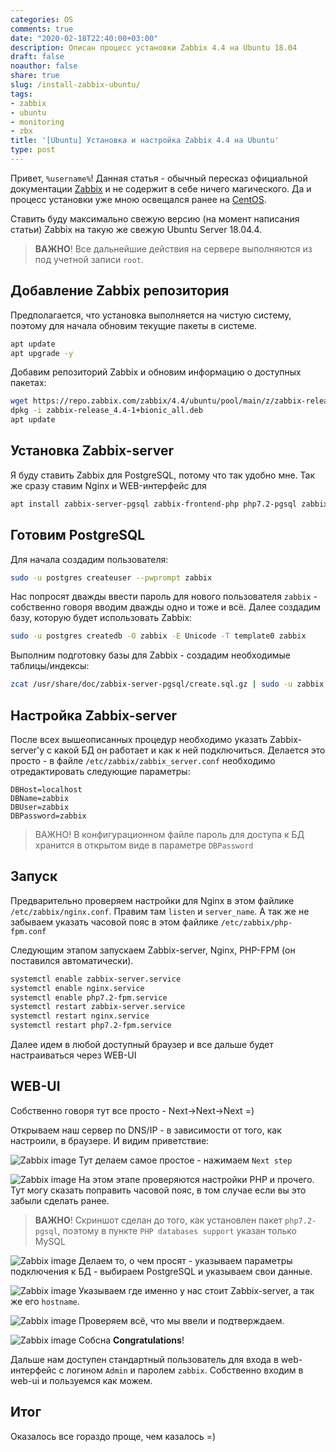 ```yaml
---
categories: OS
comments: true
date: "2020-02-18T22:40:00+03:00"
description: Описан процесс установки Zabbix 4.4 на Ubuntu 18.04
draft: false
noauthor: false
share: true
slug: /install-zabbix-ubuntu/
tags:
- zabbix
- ubuntu
- monitoring
- zbx
title: '[Ubuntu] Установка и настройка Zabbix 4.4 на Ubuntu'
type: post
---
```

Привет, `%username%`! Данная статья - обычный пересказ официальной документации [Zabbix](https://www.zabbix.com/download?zabbix=4.4&os_distribution=ubuntu&os_version=18.04_bionic&db=postgresql&ws=nginx) и не содержит в себе ничего магического. Да и процесс установки уже мною освещался ранее на [CentOS](https://jtprog.ru/install-zabbix-centos/).

Ставить буду максимально свежую версию (на момент написания статьи) Zabbix на такую же свежую Ubuntu Server 18.04.4.

> **ВАЖНО**! Все дальнейшие действия на сервере выполняются из под учетной записи `root`.

## Добавление Zabbix репозитория

Предполагается, что установка выполняется на чистую систему, поэтому для начала обновим текущие пакеты в системе.
```bash
apt update
apt upgrade -y
```
Добавим репозиторий Zabbix и обновим информацию о доступных пакетах:

```bash
wget https://repo.zabbix.com/zabbix/4.4/ubuntu/pool/main/z/zabbix-release/zabbix-release_4.4-1+bionic_all.deb
dpkg -i zabbix-release_4.4-1+bionic_all.deb
apt update
```
## Установка Zabbix-server

Я буду ставить Zabbix для PostgreSQL, потому что так удобно мне. Так же сразу ставим Nginx и WEB-интерфейс для 
```bash
apt install zabbix-server-pgsql zabbix-frontend-php php7.2-pgsql zabbix-nginx-conf zabbix-agent -y
```

## Готовим PostgreSQL
Для начала создадим пользователя:
```bash
sudo -u postgres createuser --pwprompt zabbix
```
Нас попросят дважды ввести пароль для нового пользователя `zabbix` - собственно говоря вводим дважды одно и тоже и всё. Далее создадим базу, которую будет использовать Zabbix:
```bash
sudo -u postgres createdb -O zabbix -E Unicode -T template0 zabbix
```
Выполним подготовку базы для Zabbix - создадим необходимые таблицы/индексы:
```bash
zcat /usr/share/doc/zabbix-server-pgsql/create.sql.gz | sudo -u zabbix psql zabbix
```

## Настройка Zabbix-server
После всех вышеописанных процедур необходимо указать Zabbix-server'у с какой БД он работает и как к ней подключиться. Делается это просто - в файле `/etc/zabbix/zabbix_server.conf` необходимо отредактировать следующие параметры:
```
DBHost=localhost
DBName=zabbix
DBUser=zabbix
DBPassword=zabbix
```
> ВАЖНО! В конфигурационном файле пароль для доступа к БД хранится в открытом виде в параметре `DBPassword`

## Запуск

Предварительно проверяем настройки для Nginx в этом файлике `/etc/zabbix/nginx.conf`. Правим там `listen` и `server_name`. А так же не забываем указать часовой пояс в этом файлике `/etc/zabbix/php-fpm.conf`

Следующим этапом запускаем Zabbix-server, Nginx, PHP-FPM (он поставился автоматически).
```bash
systemctl enable zabbix-server.service
systemctl enable nginx.service
systemctl enable php7.2-fpm.service
systemctl restart zabbix-server.service
systemctl restart nginx.service
systemctl restart php7.2-fpm.service
```
Далее идем в любой доступный браузер и все дальше будет настраиваться через WEB-UI

## WEB-UI
Собственно говоря тут все просто - Next->Next->Next =)

Открываем наш сервер по DNS/IP - в зависимости от того, как настроили, в браузере. И видим приветствие:

![Zabbix image](img/1.png)
Тут делаем самое простое - нажимаем `Next step`

![Zabbix image](img/2.png)
На этом этапе проверяются настройки PHP и прочего. Тут могу сказать поправить часовой пояс, в том случае если вы это забыли сделать ранее.
> **ВАЖНО**! Скриншот сделан до того, как установлен пакет `php7.2-pgsql`, поэтому в пункте `PHP databases support` указан только MySQL

![Zabbix image](img/3.png)
Делаем то, о чем просят - указываем параметры подключения к БД - выбираем PostgreSQL и указываем свои данные.

![Zabbix image](img/4.png)
Указываем где именно у нас стоит Zabbix-server, а так же его `hostname`.

![Zabbix image](img/5.png)
Проверяем всё, что мы ввели и подтверждаем.

![Zabbix image](img/6.png)
Собсна **Congratulations**!

Дальше нам доступен стандартный пользователь для входа в web-интерфейс с логином `Admin` и паролем `zabbix`. Собственно входим в web-ui и пользуемся как можем.

## Итог
Оказалось все гораздо проще, чем казалось =)
